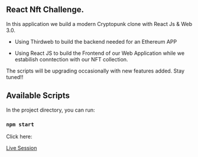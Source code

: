 ## React Nft Challenge.

In this application we build a modern Cryptopunk clone with React Js & Web 3.0.

- Using Thirdweb to build the backend needed for an Ethereum APP

- Using React JS to build the Frontend of our Web Application while we estabilish conntection with our NFT collection.

The scripts will be upgrading occasionally with new features added. Stay tuned!!


## Available Scripts

In the project directory, you can run:

### `npm start`


Click here:

<a href="https://chrisstef.github.io/Modern-Crypto-Punks/" rel="nofollow">Live Session</a>
